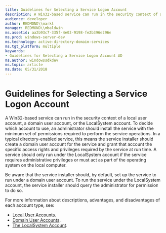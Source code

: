 ```yaml
---
title: Guidelines for Selecting a Service Logon Account
description: A Win32-based service can run in the security context of a local user account, a domain user account, or the LocalSystem account.
audience: developer
author: REDMOND\\markl
manager: REDMOND\\mbaldwin
ms.assetid: aa2b93c7-335f-4e03-9198-fe2b396e296e
ms.prod: windows-server-dev
ms.technology: active-directory-domain-services
ms.tgt_platform: multiple
keywords:
- Guidelines for Selecting a Service Logon Account AD
ms.author: windowssdkdev
ms.topic: article
ms.date: 05/31/2018
---
```


# Guidelines for Selecting a Service Logon Account

A Win32-based service can run in the security context of a local user account, a domain user account, or the LocalSystem account. To decide which account to use, an administrator should install the service with the minimum set of permissions required to perform the service operations. In a typical directory-enabled service, this means the service installer should create a domain user account for the service and grant that account the specific access rights and privileges required by the service at run time. A service should only run under the LocalSystem account if the service requires administrative privileges or must act as part of the operating system on the local computer.

Be aware that the service installer should, by default, set up the service to run under a domain user account. To run the service under the LocalSystem account, the service installer should query the administrator for permission to do so.

For more information about descriptions, advantages, and disadvantages of each account type, see:

-   [Local User Accounts](local-user-accounts.md).
-   [Domain User Accounts](domain-user-accounts.md).
-   [The LocalSystem Account](the-localsystem-account.md).

 

 




